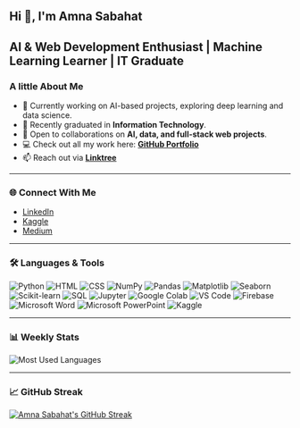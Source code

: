 ## Hi 👋, I'm Amna Sabahat

**AI & Web Development Enthusiast | Machine Learning Learner | IT Graduate**
---

###  A little About Me

- 🔭 Currently working on AI-based projects, exploring deep learning and data science.
- 🌱 Recently graduated in **Information Technology**.
- 🤝 Open to collaborations on **AI, data, and full-stack web projects**.
- 💻 Check out all my work here: [**GitHub Portfolio**](https://github.com/Amnasabahat)
- 📫 Reach out via [**Linktree**](https://linktr.ee/amna_sabahat)

---

### 🌐 Connect With Me
- [LinkedIn](https://www.linkedin.com/in/amna-sabahat-6b3713253/)
- [Kaggle](https://www.kaggle.com/amnaasabahat)
- [Medium](https://medium.com/@amnasabahat414)

---

### 🛠️ Languages & Tools

![Python](https://img.shields.io/badge/python-3776AB?style=flat&logo=python&logoColor=white)
![HTML](https://img.shields.io/badge/HTML-E34F26?style=flat&logo=html5&logoColor=white)
![CSS](https://img.shields.io/badge/CSS-1572B6?style=flat&logo=css3&logoColor=white)
![NumPy](https://img.shields.io/badge/NumPy-013243?style=flat&logo=numpy&logoColor=white)
![Pandas](https://img.shields.io/badge/Pandas-150458?style=flat&logo=pandas&logoColor=white)
![Matplotlib](https://img.shields.io/badge/Matplotlib-000000?style=flat&logo=matplotlib&logoColor=white)
![Seaborn](https://img.shields.io/badge/Seaborn-9E8B9D?style=flat&logo=seaborn&logoColor=white)
![Scikit-learn](https://img.shields.io/badge/Scikit--learn-F7931E?style=flat&logo=scikit-learn&logoColor=white)
![SQL](https://img.shields.io/badge/SQL-4479A1?style=flat&logo=postgresql&logoColor=white)
![Jupyter](https://img.shields.io/badge/Jupyter-F37626?style=flat&logo=jupyter&logoColor=white)
![Google Colab](https://img.shields.io/badge/Google%20Colab-F9AB00?style=flat&logo=googlecolab&logoColor=white)
![VS Code](https://img.shields.io/badge/VS%20Code-0078D4?style=flat&logo=visualstudiocode&logoColor=white)
![Firebase](https://img.shields.io/badge/Firebase-FFCB2F?style=flat&logo=firebase&logoColor=black)
![Microsoft Word](https://img.shields.io/badge/Microsoft%20Word-2B579A?style=flat&logo=microsoftword&logoColor=white)
![Microsoft PowerPoint](https://img.shields.io/badge/Microsoft%20PowerPoint-D83B01?style=flat&logo=microsoftpowerpoint&logoColor=white)
![Kaggle](https://img.shields.io/badge/Kaggle-20BEFF?style=flat&logo=kaggle&logoColor=white)

---

### 📊 Weekly Stats

<!-- You can enhance this section by using GitHub-readme-stats or any contribution widgets -->

![Most Used Languages](https://github-readme-stats.vercel.app/api/top-langs/?username=Amnasabahat&layout=compact&theme=dark)

---

### 📈 GitHub Streak

[![Amna Sabahat's GitHub Streak](https://streak-stats.demolab.com?user=Amnasabahat&theme=dark)](https://git.io/streak-stats)
